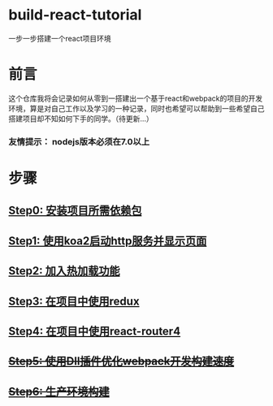 # build-react-tutorial
一步一步搭建一个react项目环境

# 前言
这个仓库我将会记录如何从零到一搭建出一个基于react和webpack的项目的开发环境，算是对自己工作以及学习的一种记录，同时也希望可以帮助到一些希望自己搭建项目却不知如何下手的同学。（待更新...）

### 友情提示： nodejs版本必须在7.0以上

# 步骤
## [Step0: 安装项目所需依赖包](https://github.com/sundaypig/build-react-tutorial/tree/master/step0)
## [Step1: 使用koa2启动http服务并显示页面](https://github.com/sundaypig/build-react-tutorial/tree/master/step1)
## [Step2: 加入热加载功能](https://github.com/sundaypig/build-react-tutorial/tree/master/step2)
## [Step3: 在项目中使用redux](https://github.com/sundaypig/build-react-tutorial/tree/master/step3)
## [Step4: 在项目中使用react-router4](https://github.com/sundaypig/build-react-tutorial/tree/master/step4)
## ~~[Step5: 使用Dll插件优化webpack开发构建速度](https://github.com/sundaypig/build-react-tutorial/tree/master/step5)~~
## ~~[Step6: 生产环境构建](https://github.com/sundaypig/build-react-tutorial/tree/master/step6)~~